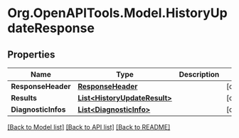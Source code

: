 # Org.OpenAPITools.Model.HistoryUpdateResponse

## Properties

Name | Type | Description | Notes
------------ | ------------- | ------------- | -------------
**ResponseHeader** | [**ResponseHeader**](ResponseHeader.md) |  | [optional] 
**Results** | [**List&lt;HistoryUpdateResult&gt;**](HistoryUpdateResult.md) |  | [optional] 
**DiagnosticInfos** | [**List&lt;DiagnosticInfo&gt;**](DiagnosticInfo.md) |  | [optional] 

[[Back to Model list]](../README.md#documentation-for-models) [[Back to API list]](../README.md#documentation-for-api-endpoints) [[Back to README]](../README.md)

